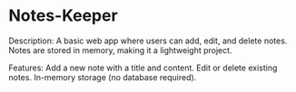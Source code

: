 # Notes-Keeper
Description:
A basic web app where users can add, edit, and delete notes. Notes are stored in memory, making it a lightweight project.

Features:
Add a new note with a title and content.
Edit or delete existing notes.
In-memory storage (no database required).
